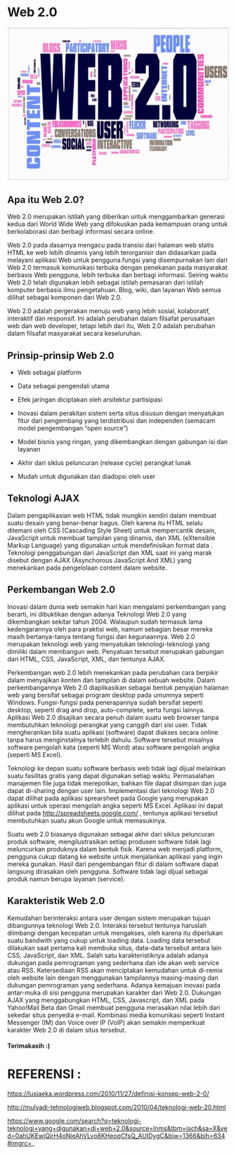 Web 2.0
=======
![logo](https://github.com/riskalest/tct/blob/master/minggu-09/Web-2.0.jpg)

## Apa itu Web 2.0?

Web 2.0 merupakan istilah yang diberikan untuk menggambarkan generasi kedua dari World Wide Web yang difokuskan pada kemampuan orang untuk berkolaborasi dan berbagi informasi secara online.

Web 2.0 pada dasarnya mengacu pada transisi dari halaman web statis HTML ke web lebih dinamis yang lebih terorganisir dan didasarkan pada melayani aplikasi Web untuk pengguna.fungsi yang disempurnakan lain dari Web 2.0 termasuk komunikasi terbuka dengan penekanan pada masyarakat berbasis Web pengguna, lebih terbuka dan berbagi informasi. Seiring waktu Web 2.0 telah digunakan lebih sebagai istilah pemasaran dari istilah komputer berbasis ilmu pengetahuan. Blog, wiki, dan layanan Web semua dilihat sebagai komponen dari Web 2.0.

Web 2.0 adalah pergerakan menuju web yang lebih sosial, kolaboratif, interaktif dan responsif. Ini adalah perubahan dalam filsafat perusahaan web dan web developer, tetapi lebih dari itu, Web 2.0 adalah perubahan dalam filsafat masyarakat secara keseluruhan.

## Prinsip-prinsip Web 2.0

*	Web sebagai platform

*	Data sebagai pengendali utama

*	Efek jaringan diciptakan oleh arsitektur partisipasi

*	Inovasi dalam perakitan sistem serta situs disusun dengan menyatukan fitur dari pengembang yang terdistribusi dan independen (semacam model pengembangan “open source”)

*	Model bisnis yang ringan, yang dikembangkan dengan gabungan isi dan layanan

*	Akhir dari siklus peluncuran (release cycle) perangkat lunak

*	Mudah untuk digunakan dan diadopsi oleh user

## Teknologi AJAX

Dalam pengaplikasian web HTML tidak mungkin sendiri dalam membuat suatu desain yang benar-benar bagus. Oleh karena itu HTML selalu ditemani oleh CSS (Cascading Style Sheet) 
untuk mempercantik desain, JavaScript untuk membuat tampilan yang dinamis, dan XML (eXtensible Markup Language) yang digunakan untuk mendefinisikan format data . Teknologi penggabungan dari JavaScript dan XML saat ini yang marak disebut dengan AJAX (Asynchorous JavaScript And XML) yang menekankan pada pengelolaan content dalam website. 


## Perkembangan Web 2.0 

Inovasi dalam dunia web semakin hari kian mengalami perkembangan yang berarti, ini dibuktikan dengan adanya Teknologi Web 2.0 yang dikembangkan sekitar tahun 2004. Walaupun sudah termasuk lama kedengarannya oleh para praktisi web, namum sebagian besar mereka masih bertanya-tanya tentang fungsi dan kegunaannya. Web 2.0 merupakan teknologi web yang menyatukan teknologi-teknologi yang dimiliki dalam membangun web. Penyatuan tersebut merupakan gabungan dari HTML, CSS, JavaScript, XML, dan tentunya AJAX.

Perkembangan web 2.0 lebih menekankan pada perubahan cara berpikir dalam menyajikan konten dan tampilan di dalam sebuah website. Dalam perkembangannya Web 2.0 diaplikasikan sebagai bentuk penyajian halaman web yang bersifat sebagai program desktop pada umumnya seperti Windows. Fungsi-fungsi pada penerapannya sudah bersifat seperti desktop, seperti drag and drop, auto-complete, serta fungsi lainnya. Aplikasi Web 2.0 disajikan secara penuh dalam suatu web browser tanpa membutuhkan teknologi perangkat yang canggih dari sisi user. Tidak mengherankan bila suatu aplikasi (software) dapat diakses secara online tanpa harus menginstalnya terlebih dahulu. Software tersebut misalnya software pengolah kata (seperti MS Word) atau software pengolah angka (seperti MS Excel).

Teknologi ke depan suatu software berbasis web tidak lagi dijual melainkan suatu fasilitas gratis yang dapat digunakan setiap waktu. Permasalahan manajemen file juga tidak merepotkan, bahkan file dapat disimpan dan juga dapat di-sharing dengan user lain. Implementasi dari teknologi Web 2.0 dapat dilihat pada aplikasi sprearsheet pada Google yang merupakan aplikasi untuk operasi mengolah angka seperti MS Excel. Aplikasi ini dapat dilihat pada http://spreadsheets.google.com/ , tentunya aplikasi tersebut membutuhkan suatu akun Google untuk memasukinya.

Suatu web 2.0 biasanya digunakan sebagai akhir dari siklus peluncuran produk software, mengilustrasikan setiap produsen software tidak lagi meluncurkan produknya dalam bentuk fisik. Karena web menjadi platform, pengguna cukup datang ke website untuk menjalankan aplikasi yang ingin mereka gunakan. Hasil dari pengembangan fitur di dalam software dapat langsung dirasakan oleh pengguna. Software tidak lagi dijual sebagai produk namun berupa layanan (service). 

## Karakteristik Web 2.0 

Kemudahan berinteraksi antara user dengan sistem merupakan tujuan dibangunnya teknologi Web 2.0. Interaksi tersebut tentunya haruslah diimbangi dengan kecepatan untuk mengakses, oleh karena itu diperlukan suatu bandwith yang cukup untuk loading data. Loading data tersebut dilakukan saat pertama kali membuka situs, data-data tersebut antara lain CSS, JavaScript, dan XML. Salah satu karakteristiknya adalah adanya dukungan pada pemrograman yang sederhana dan ide akan web service atau RSS. Ketersediaan RSS akan menciptakan kemudahan untuk di-remix oleh website lain dengan menggunakan tampilannya masing-masing dan dukungan pemrograman yang sederhana. Adanya kemajuan inovasi pada antar-muka di sisi pengguna merupakan karakter dari Web 2.0. Dukungan AJAX yang menggabungkan HTML, CSS, Javascript, dan XML pada Yahoo!Mail Beta dan Gmail membuat pengguna merasakan nilai lebih dari sekedar situs penyedia e-mail. Kombinasi media komunikasi seperti Instant Messenger (IM) dan Voice over IP (VoIP) akan semakin memperkuat karakter Web 2.0 di dalam situs tersebut.




#### Terimakasih :)


REFERENSI :
===========
https://lusiaeka.wordpress.com/2010/11/27/definisi-konsep-web-2-0/

http://mulyadi-tehnologiweb.blogspot.com/2010/04/teknologi-web-20.html

https://www.google.com/search?q=teknologi-teknologi+yang+digunakan+di+web+2.0&source=lnms&tbm=isch&sa=X&ved=0ahUKEwjQjrH4oNjeAhVLvo8KHeoqCfsQ_AUIDygC&biw=1366&bih=634#imgrc=_